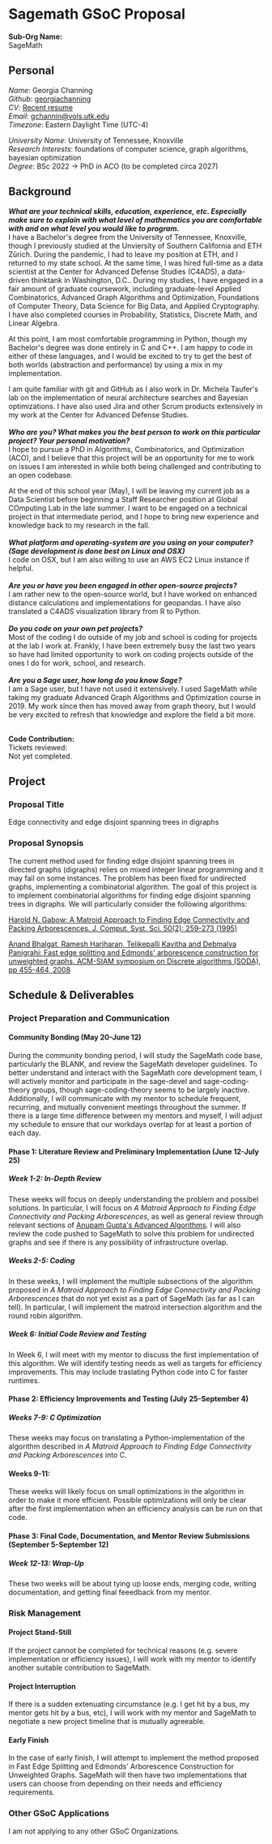 # Sagemath GSoC Proposal

**Sub-Org Name:** <br>
SageMath <br>

## Personal
*Name*: Georgia Channing <br>
*Github*:  [georgiachanning](https://github.com/georgiachanning) <br>
*CV*: [Recent resume](https://github.com/georgiachanning/Resume/blob/master/gwcresume%20(1).pdf) <br>
*Email*: gchannin@vols.utk.edu <br>
*Timezone*: Eastern Daylight Time (UTC-4) <br>

*University Name*: University of Tennessee, Knoxville <br>
*Research Interests*: foundations of computer science, graph algorithms, bayesian optimization <br>
*Degree*: BSc 2022 -> PhD in ACO (to be completed circa 2027) <br>

## Background

***What are your technical skills, education, experience, etc. Especially make sure to explain with what level of mathematics you are comfortable with and on what level you would like to program.*** <br>
I have a Bachelor's degree from the University of Tennessee, Knoxville, though I previously studied at the Unviersity of Southern California and ETH Zürich. During the pandemic, I had to leave my position at ETH, and I returned to my state school. At the same time, I was hired full-time as a data scientist at the Center for Advanced Defense Studies (C4ADS), a data-driven thinktank in Washington, D.C.. During my studies, I have engaged in a fair amount of graduate coursework, including graduate-level Applied Combinatorics, Advanced Graph Algorithms and Optimization, Foundations of Computer Theory, Data Science for Big Data, and Applied Cryptography. I have also completed courses in Probability, Statistics, Discrete Math, and Linear Algebra. <br>

At this point, I am most comfortable programming in Python, though my Bachelor's degree was done entirely in C and C++. I am happy to code in either of these languages, and I would be excited to try to get the best of both worlds (abstraction and performance) by using a mix in my implementation. 

I am quite familiar with git and GitHub as I also work in Dr. Michela Taufer's lab on the implementation of neural architecture searches and Bayesian optimizations. I have also used Jira and other Scrum products extensively in my work at the Center for Advanced Defense Studies.
<br> <br>
***Who are you? What makes you the best person to work on this particular project? Your personal motivation?*** <br>
I hope to pursue a PhD in Algorithms, Combinatorics, and Optimization (ACO), and I believe that this project will be an opportunity for me to work on issues I am interested in while both being challenged and contributing to an open codebase. 

At the end of this school year (May), I will be leaving my current job as a Data Scientist before beginning a Staff Researcher position at Global COmputing Lab in the late summer. I want to be engaged on a technical project in that intermediate period, and I hope to bring new experience and knowledge back to my research in the fall. <br> <br>
***What platform and operating-system are you using on your computer? (Sage development is done best on Linux and OSX)*** <br>
I code on OSX, but I am also willing to use an AWS EC2 Linux instance if helpful. <br> <br>
***Are you or have you been engaged in other open-source projects?*** <br>
I am rather new to the open-source world, but I have worked on enhanced distance calculations and implementations for geopandas. I have also translated a C4ADS visualization library from R to Python. <br> <br>
***Do you code on your own pet projects?***<br>
Most of the coding I do outside of my job and school is coding for projects at the lab I work at. Frankly, I have been extremely busy the last two years so have had limited opportunity to work on coding projects outside of the ones I do for work, school, and research. <br> <br>
***Are you a Sage user, how long do you know Sage?*** <br>
I am a Sage user, but I have not used it extensively. I used SageMath while taking my graduate Advanced Graph Algorithms and Optimization course in 2019. My work since then has moved away from graph theory, but I would be very excited to refresh that knowledge and explore the field a bit more. <br> <br>


**Code Contribution:** <br>
Tickets reviewed: <br>
Not yet completed.

## Project
### Proposal Title
Edge connectivity and edge disjoint spanning trees in digraphs 
### Proposal Synopsis
The current method used for finding edge disjoint spanning trees in directed graphs (digraphs) relies on mixed integer linear programming and it may fail on some instances. The problem has been fixed for undirected graphs, implementing a combinatorial algorithm. The goal of this project is to implement combinatorial algorithms for finding edge disjoint spanning trees in digraphs. We will particularly consider the following algorithms: <br>

[Harold N. Gabow: A Matroid Approach to Finding Edge Connectivity and Packing Arborescences. J. Comput. Syst. Sci. 50(2): 259-273 (1995)](https://doi.org/10.1006/jcss.1995.1022) <br>

[Anand Bhalgat, Ramesh Hariharan, Telikepalli Kavitha and Debmalya Panigrahi: Fast edge splitting and Edmonds' arborescence construction for unweighted graphs. ACM-SIAM symposium on Discrete algorithms (SODA), pp 455-464, 2008](https://users.cs.duke.edu/~debmalya/papers/soda08-splitting.pdf)

## Schedule & Deliverables

### Project Preparation and Communication

#### Community Bonding (May 20-June 12)

During the community bonding period, I will study the SageMath code base, particularly the BLANK, and review the SageMath developer guidelines. To better understand and interact with the SageMath core development team, I will actively monitor and participate in the sage-devel and sage-coding-theory groups, though sage-coding-theory seems to be largely inactive. Additionally, I will communicate with my mentor to schedule frequent, recurring, and mutually convenient meetings throughout the summer. If there is a large time difference between my mentors and myself, I will adjust my schedule to ensure that our workdays overlap for at least a portion of each day. 

#### Phase 1: Literature Review and Preliminary Implementation (June 12-July 25)
##### Week 1-2: In-Depth Review
These weeks will focus on deeply understanding the problem and possibel solutions. In particular, I will focus on *A Matroid Approach to Finding Edge Connectivity and Packing Arborescences*, as well as general review through relevant sections of [Anupam Gupta's Advanced Algorithms](https://www.cs.cmu.edu/~15850/notes/cmu850-f20.pdf). I will also review the code pushed to SageMath to solve this problem for undirected graphs and see if there is any possibility of infrastructure overlap. 
##### Weeks 2-5: Coding
In these weeks, I will implement the multiple subsections of the algorithm proposed in *A Matroid Approach to Finding Edge Connectivity and Packing Arborescences* that do not yet exist as a part of SageMath (as far as I can tell). In particular, I will implement the matroid intersection algorithm and the round robin algorithm.  
##### Week 6: Initial Code Review and Testing
In Week 6, I will meet with my mentor to discuss the first implementation of this algorithm. We will identify testing needs as well as targets for efficiency improvements. This may include traslating Python code into C for faster runtimes.
#### Phase 2: Efficiency Improvements and Testing (July 25-September 4)
##### Weeks 7-9: C Optimization
These weeks may focus on translating a Python-implementation of the algorithm described in *A Matroid Approach to Finding Edge Connectivity and Packing Arborescences* into C. 
#### Weeks 9-11:
These weeks will likely focus on small optimizations in the algorithm in order to make it more efficient. Possible optimizations will only be clear after the first implementation when an efficiency analysis can be run on that code.
#### Phase 3: Final Code, Documentation, and Mentor Review Submissions (September 5-September 12)
##### Week 12-13: Wrap-Up
These two weeks will be about tying up loose ends, merging code, writing documentation, and getting final feeedback from my mentor.



### Risk Management
#### Project Stand-Still
If the project cannot be completed for technical reasons (e.g. severe implementation or efficiency issues), I will work with my mentor to identify another suitable contribution to SageMath.
#### Project Interruption
If there is a sudden extenuating circumstance (e.g. I get hit by a bus, my mentor gets hit by a bus, etc), I will work with my mentor and SageMath to negotiate a new project timeline that is mutually agreeable.
#### Early Finish
In the case of early finish, I will attempt to implement the method proposed in Fast Edge Splitting and Edmonds’ Arborescence Construction for Unweighted Graphs. SageMath will then have two implementations that users can choose from depending on their needs and efficiency requirements.
### Other GSoC Applications
I am not applying to any other GSoC Organizations.







